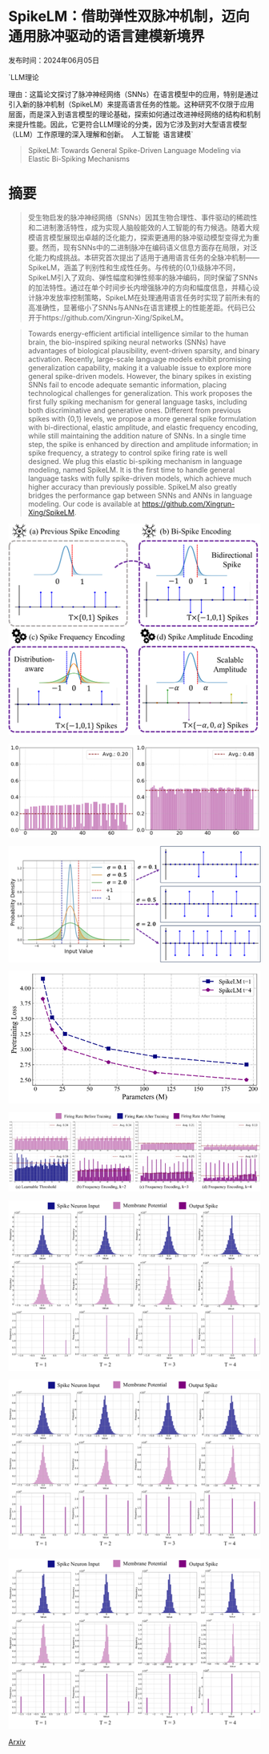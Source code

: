 # SpikeLM：借助弹性双脉冲机制，迈向通用脉冲驱动的语言建模新境界

发布时间：2024年06月05日

`LLM理论

理由：这篇论文探讨了脉冲神经网络（SNNs）在语言模型中的应用，特别是通过引入新的脉冲机制（SpikeLM）来提高语言任务的性能。这种研究不仅限于应用层面，而是深入到语言模型的理论基础，探索如何通过改进神经网络的结构和机制来提升性能。因此，它更符合LLM理论的分类，因为它涉及到对大型语言模型（LLM）工作原理的深入理解和创新。` `人工智能` `语言建模`

> SpikeLM: Towards General Spike-Driven Language Modeling via Elastic Bi-Spiking Mechanisms

# 摘要

> 受生物启发的脉冲神经网络（SNNs）因其生物合理性、事件驱动的稀疏性和二进制激活特性，成为实现人脑般能效的人工智能的有力候选。随着大规模语言模型展现出卓越的泛化能力，探索更通用的脉冲驱动模型变得尤为重要。然而，现有SNNs中的二进制脉冲在编码语义信息方面存在局限，对泛化能力构成挑战。本研究首次提出了适用于通用语言任务的全脉冲机制——SpikeLM，涵盖了判别性和生成性任务。与传统的{0,1}级脉冲不同，SpikeLM引入了双向、弹性幅度和弹性频率的脉冲编码，同时保留了SNNs的加法特性。通过在单个时间步长内增强脉冲的方向和幅度信息，并精心设计脉冲发放率控制策略，SpikeLM在处理通用语言任务时实现了前所未有的高准确性，显著缩小了SNNs与ANNs在语言建模上的性能差距。代码已公开于https://github.com/Xingrun-Xing/SpikeLM。

> Towards energy-efficient artificial intelligence similar to the human brain, the bio-inspired spiking neural networks (SNNs) have advantages of biological plausibility, event-driven sparsity, and binary activation. Recently, large-scale language models exhibit promising generalization capability, making it a valuable issue to explore more general spike-driven models. However, the binary spikes in existing SNNs fail to encode adequate semantic information, placing technological challenges for generalization. This work proposes the first fully spiking mechanism for general language tasks, including both discriminative and generative ones. Different from previous spikes with {0,1} levels, we propose a more general spike formulation with bi-directional, elastic amplitude, and elastic frequency encoding, while still maintaining the addition nature of SNNs. In a single time step, the spike is enhanced by direction and amplitude information; in spike frequency, a strategy to control spike firing rate is well designed. We plug this elastic bi-spiking mechanism in language modeling, named SpikeLM. It is the first time to handle general language tasks with fully spike-driven models, which achieve much higher accuracy than previously possible. SpikeLM also greatly bridges the performance gap between SNNs and ANNs in language modeling. Our code is available at https://github.com/Xingrun-Xing/SpikeLM.

![SpikeLM：借助弹性双脉冲机制，迈向通用脉冲驱动的语言建模新境界](../../../paper_images/2406.03287/x1.png)

![SpikeLM：借助弹性双脉冲机制，迈向通用脉冲驱动的语言建模新境界](../../../paper_images/2406.03287/x2.png)

![SpikeLM：借助弹性双脉冲机制，迈向通用脉冲驱动的语言建模新境界](../../../paper_images/2406.03287/x3.png)

![SpikeLM：借助弹性双脉冲机制，迈向通用脉冲驱动的语言建模新境界](../../../paper_images/2406.03287/f5.png)

![SpikeLM：借助弹性双脉冲机制，迈向通用脉冲驱动的语言建模新境界](../../../paper_images/2406.03287/x4.png)

![SpikeLM：借助弹性双脉冲机制，迈向通用脉冲驱动的语言建模新境界](../../../paper_images/2406.03287/x5.png)

![SpikeLM：借助弹性双脉冲机制，迈向通用脉冲驱动的语言建模新境界](../../../paper_images/2406.03287/x6.png)

![SpikeLM：借助弹性双脉冲机制，迈向通用脉冲驱动的语言建模新境界](../../../paper_images/2406.03287/x7.png)

[Arxiv](https://arxiv.org/abs/2406.03287)